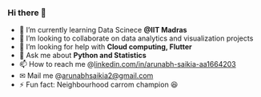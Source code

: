 ### Hi there 👋






- 🌱 I’m currently learning Data Scinece **@IIT Madras**
- 👯 I’m looking to collaborate on data analytics and visualization projects
- 🤔 I’m looking for help with **Cloud computing, Flutter**
- 💬 Ask me about  **Python and Statistics**
- 📫 How to reach me @[linkedin.com/in/arunabh-saikia-aa1664203](linkedin.com/in/arunabh-saikia-aa1664203)
- ✉ Mail me @arunabhsaikia2@gmail.com
- ⚡ Fun fact: Neighbourhood carrom champion 😆

